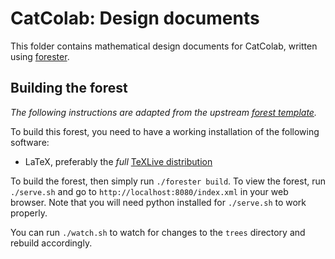 # CatColab: Design documents

This folder contains mathematical design documents for CatColab,
written using [forester](https://sr.ht/~jonsterling/forester/).

## Building the forest

*The following instructions are adapted from the upstream [forest template](https://git.sr.ht/~jonsterling/forest-template).*

To build this forest, you need to have a working installation of the following software:

- LaTeX, preferably the _full_ [TeXLive distribution](https://tug.org/texlive/)

To build the forest, then simply run `./forester build`. To view the forest, run `./serve.sh` and go to `http://localhost:8080/index.xml` in your web browser. Note that you will need python installed for `./serve.sh` to work properly.

You can run `./watch.sh` to watch for changes to the `trees` directory and rebuild accordingly.
